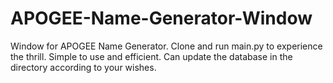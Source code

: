# APOGEE-Name-Generator-Window
Window for APOGEE Name Generator.
Clone and run main.py to experience the thrill.
Simple to use and efficient. 
Can update the database in the directory according to your wishes.
